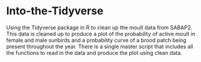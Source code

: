 # Into-the-Tidyverse
Using the Tidyverse package in R to clean up the moult data from SABAP2. This data is cleaned up to produce a plot of the probability of active moult in female and male sunbirds and a probability curve of a brood patch being present throughout the year. There is a single master script that includes all the functions to read in the data and produce the plot using clean data. 
